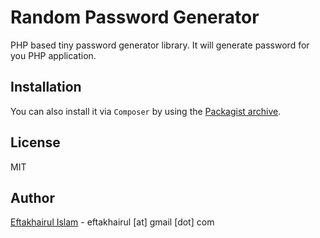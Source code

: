 Random Password Generator
=========

PHP based tiny password generator library. It will generate password for you PHP application.


Installation
------------
You can also install it via `Composer` by using the
[Packagist archive](https://packagist.org/packages/eftakhairul/random-password-generator).


License
----

MIT


Author
-----------


 [Eftakhairul Islam] - eftakhairul [at] gmail [dot] com

[Eftakhairul Islam]:http://eftakhairul.com/
